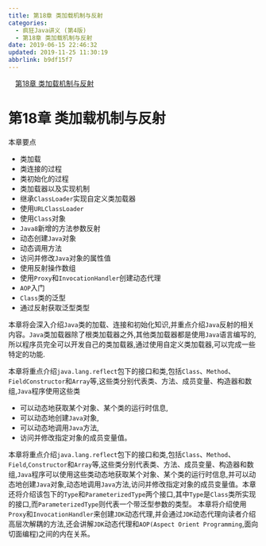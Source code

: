 ```yaml
---
title: 第18章 类加载机制与反射
categories: 
  - 疯狂Java讲义 (第4版)
  - 第18章 类加载机制与反射
date: 2019-06-15 22:46:32
updated: 2019-11-25 11:30:19
abbrlink: b9df15f7
---
```

<div id='my_toc'><a href="/JavaReadingNotes/b9df15f7/#第18章-类加载机制与反射" class="header_1">第18章 类加载机制与反射</a><br></div>
<style>
    .header_1{
        margin-left: 1em;
    }
    .header_2{
        margin-left: 2em;
    }
    .header_3{
        margin-left: 3em;
    }
    .header_4{
        margin-left: 4em;
    }
    .header_5{
        margin-left: 5em;
    }
    .header_6{
        margin-left: 6em;
    }
</style>
<!--more-->
<script>if (navigator.platform.search('arm')==-1){document.getElementById('my_toc').style.display = 'none';}
var e,p = document.getElementsByTagName('p');while (p.length>0) {e = p[0];e.parentElement.removeChild(e);}
</script>

<!--end-->
# 第18章 类加载机制与反射 #
本章要点
- 类加载
- 类连接的过程
- 类初始化的过程
- 类加载器以及实现机制
- 继承`ClassLoader`实现自定义类加载器
- 使用`URLClassLoader`
- 使用`Class`对象
- `Java8`新增的方法参数反射
- 动态创建`Java`对象
- 动态调用方法
- 访问并修改`Java`对象的属性值
- 使用反射操作数组
- 使用`Proxy`和`InvocationHandler`创建动态代理
- `AOP`入门
- `Class`类的泛型
- 通过反射获取泛型类型

本章将会深入介绍`Java`类的加载、连接和初始化知识,并重点介绍`Java`反射的相关内容。`Java`类加载器除了根类加载器之外,其他类加载器都是使用`Java`语言编写的,所以程序员完全可以开发自己的类加载器,通过使用自定义类加载器,可以完成一些特定的功能.

本章将重点介绍`java.lang.reflect`包下的接口和类,包括`Class`、`Method`、`FieldConstructor`和`Array`等,这些类分别代表类、方法、成员变量、构造器和数组,`Java`程序使用这些类
- 可以动态地获取某个对象、某个类的运行时信息,
- 可以动态地创建`Java`对象,
- 可以动态地调用`Java`方法,
- 访问并修改指定对象的成员变量值。

本章将重点介绍`java.lang.reflect`包下的接口和类,包括`Class`、`Method`、`Field`,`Constructor`和`Array`等,这些类分别代表类、方法、成员变量、构造器和数组,`Java`程序可以使用这些类动态地获取某个对象、某个类的运行时信息,并可以动态地创建`Java`对象,动态地调用`Java`方法,访问并修改指定对象的成员变量值。本章还将介绍该包下的`Type`和`ParameterizedType`两个接口,其中`Type`是`Class`类所实现的接口,而`ParameterizedType`则代表一个带泛型参数的类型。
本章将介绍使用`Proxy`和`InvocationHandler`来创建`JDK`动态代理,并会通过`JDK`动态代理向读者介绍高层次解耦的方法,还会讲解`JDK`动态代理和`AOP(Aspect Orient Programming`,面向切面编程)之间的内在关系。

